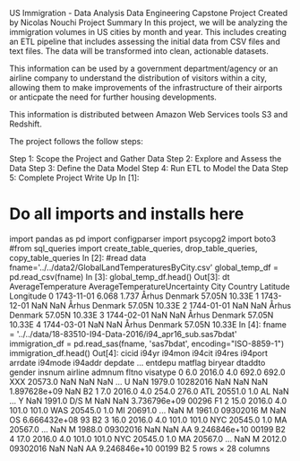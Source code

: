 US Immigration - Data Analysis
Data Engineering Capstone Project
Created by Nicolas Nouchi
Project Summary
In this project, we will be analyzing the immigration volumes in US cities by month and year. This includes creating an ETL pipeline that includes assessing the initial data from CSV files and text files. The data will be transformed into clean, actionable datasets.

This information can be used by a government department/agency or an airline company to understand the distribution of visitors within a city, allowing them to make improvements of the infrastructure of their airports or anticpate the need for further housing developments.

This information is distributed between Amazon Web Services tools S3 and Redshift.

The project follows the follow steps:

Step 1: Scope the Project and Gather Data
Step 2: Explore and Assess the Data
Step 3: Define the Data Model
Step 4: Run ETL to Model the Data
Step 5: Complete Project Write Up
In [1]:
# Do all imports and installs here
import pandas as pd
import configparser
import psycopg2
import boto3
#from sql_queries import create_table_queries, drop_table_queries, copy_table_queries
In [2]:
#read data
fname='../../data2/GlobalLandTemperaturesByCity.csv'
global_temp_df = pd.read_csv(fname)
In [3]:
global_temp_df.head()
Out[3]:
dt	AverageTemperature	AverageTemperatureUncertainty	City	Country	Latitude	Longitude
0	1743-11-01	6.068	1.737	Århus	Denmark	57.05N	10.33E
1	1743-12-01	NaN	NaN	Århus	Denmark	57.05N	10.33E
2	1744-01-01	NaN	NaN	Århus	Denmark	57.05N	10.33E
3	1744-02-01	NaN	NaN	Århus	Denmark	57.05N	10.33E
4	1744-03-01	NaN	NaN	Århus	Denmark	57.05N	10.33E
In [4]:
fname = '../../data/18-83510-I94-Data-2016/i94_apr16_sub.sas7bdat'
immigration_df = pd.read_sas(fname, 'sas7bdat', encoding="ISO-8859-1")
immigration_df.head()
Out[4]:
cicid	i94yr	i94mon	i94cit	i94res	i94port	arrdate	i94mode	i94addr	depdate	...	entdepu	matflag	biryear	dtaddto	gender	insnum	airline	admnum	fltno	visatype
0	6.0	2016.0	4.0	692.0	692.0	XXX	20573.0	NaN	NaN	NaN	...	U	NaN	1979.0	10282016	NaN	NaN	NaN	1.897628e+09	NaN	B2
1	7.0	2016.0	4.0	254.0	276.0	ATL	20551.0	1.0	AL	NaN	...	Y	NaN	1991.0	D/S	M	NaN	NaN	3.736796e+09	00296	F1
2	15.0	2016.0	4.0	101.0	101.0	WAS	20545.0	1.0	MI	20691.0	...	NaN	M	1961.0	09302016	M	NaN	OS	6.666432e+08	93	B2
3	16.0	2016.0	4.0	101.0	101.0	NYC	20545.0	1.0	MA	20567.0	...	NaN	M	1988.0	09302016	NaN	NaN	AA	9.246846e+10	00199	B2
4	17.0	2016.0	4.0	101.0	101.0	NYC	20545.0	1.0	MA	20567.0	...	NaN	M	2012.0	09302016	NaN	NaN	AA	9.246846e+10	00199	B2
5 rows × 28 columns
